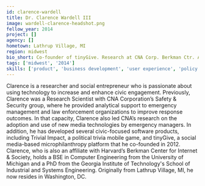 ```yaml
---
id: clarence-wardell
title: Dr. Clarence Wardell III
image: wardell-clarence-headshot.png
fellow_year: 2014
project: []
agency: []
hometown: Lathrup Village, MI
region: midwest
bio_short: Co-founder of tinyGive. Research at CNA Corp. Berkman Ctr. Affiliate. Computer Engineering, Univ. of Michigan. PhD in ISYE at Georgia Tech.
tags: ['midwest', '2014']
skills: ['product', 'business development', 'user experience', 'policy']
---
```


Clarence is a researcher and social entrepreneur who is passionate about using technology to increase and enhance civic engagement. Previously, Clarence was a Research Scientist with CNA Corporation’s Safety & Security group, where he provided analytical support to emergency management and law enforcement organizations to improve response outcomes. In that capacity, Clarence also led CNA’s research on the adoption and use of new media technologies by emergency managers. In addition, he has developed several civic-focused software products, including Trivial Impact, a political trivia mobile game, and tinyGive, a social media-based microphilanthropy platform that he co-founded in 2012. Clarence, who is also an affiliate with Harvard’s Berkman Center for Internet & Society, holds a BSE in Computer Engineering from the University of Michigan and a PhD from the Georgia Institute of Technology's School of Industrial and Systems Engineering. Originally from Lathrup Village, MI, he now resides in Washington, DC.
